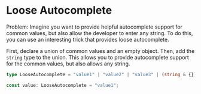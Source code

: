# Loose Autocomplete

Problem: Imagine you want to provide helpful autocomplete support for common values, but also allow the developer to enter any string. To do this, you can use an interesting trick that provides loose autocomplete.

First, declare a union of common values and an empty object. Then, add the `string` type to the union. This allows you to provide autocomplete support for the common values, but also allows any string.

```ts
type LooseAutocomplete = "value1" | "value2" | "value3" | (string & {});

const value: LooseAutocomplete = "value1";
```
